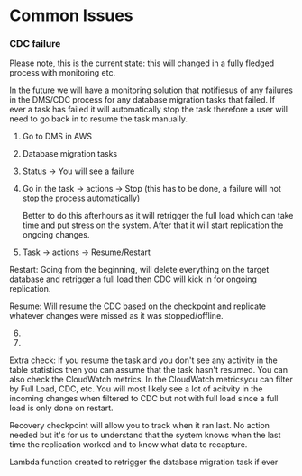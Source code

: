 # Common Issues

### CDC failure

Please note, this is the current state: this will changed in a fully fledged process with monitoring etc.

In the future we will have a monitoring solution that notifiesus of any failures in the DMS/CDC process for any database migration tasks that failed. If ever a task has failed it will automatically stop the task therefore a user will need to go back in to resume the task manually.

1) Go to DMS in AWS
2) Database migration tasks
3) Status -> You will see a failure
4) Go in the task -> actions -> Stop (this has to be done, a failure will not stop the process automatically)

    Better to do this afterhours as it will retrigger the full load which can take time and put stress on the system. After that it will start replication the ongoing changes.

5) Task -> actions -> Resume/Restart

Restart: Going from the beginning, will delete everything on the target database and retrigger a full load then CDC will kick in for ongoing replication.

Resume: Will resume the CDC based on the checkpoint and replicate whatever changes were missed as it was stopped/offline.

6) 
7) 

Extra check: If you resume the task and you don't see any activity in the table statistics then you can assume that the task hasn't resumed. You can also check the CloudWatch metrics. In the CloudWatch metricsyou can filter by Full Load, CDC, etc. You will most likely see a lot of acitvity in the incoming changes when filtered to CDC but not with full load since a full load is only done on restart.

Recovery checkpoint will allow you to track when it ran last. No action needed but it's for us to understand that the system knows when the last time the replication worked and to know what data to recapture.

Lambda function created to retrigger the database migration task if ever 